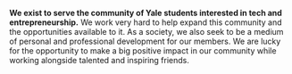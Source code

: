 **We exist to serve the community of Yale students interested in tech and entrepreneurship.** We work very hard to help expand this community and the opportunities available to it. As a society, we also seek to be a medium of personal and professional development for our members. We are lucky for the opportunity to make a big positive impact in our community while working alongside talented and inspiring friends.
